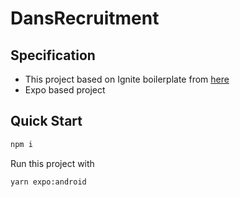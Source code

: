 # DansRecruitment

## Specification

- This project based on Ignite boilerplate from [here](https://github.com/infinitered/ignite)
- Expo based project

## Quick Start

```sh
npm i
```

Run this project with

```sh
yarn expo:android
```
